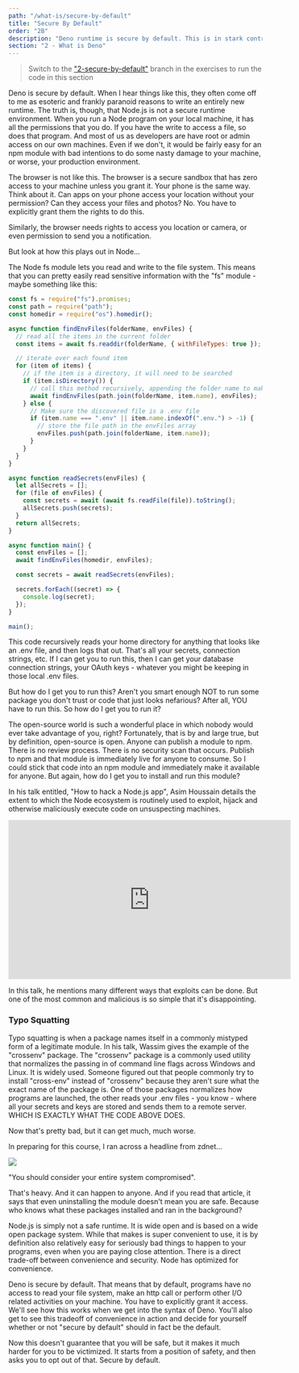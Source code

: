```yaml
---
path: "/what-is/secure-by-default"
title: "Secure By Default"
order: "2B"
description: "Deno runtime is secure by default. This is in stark contrast to how Node works today, and it's important to understand why so that Deno's default locked down state doesn't feel so oppressive."
section: "2 - What is Deno"
---
```


> Switch to the ["2-secure-by-default"](https://github.com/burkeholland/deno-exercises/tree/2-secure-by-default) branch in the exercises to run the code in this section

Deno is secure by default. When I hear things like this, they often come off to me as esoteric and frankly paranoid reasons to write an entirely new runtime. The truth is, though, that Node.js is not a secure runtime environment. When you run a Node program on your local machine, it has all the permissions that you do. If you have the write to access a file, so does that program. And most of us as developers are have root or admin access on our own machines. Even if we don't, it would be fairly easy for an npm module with bad intentions to do some nasty damage to your machine, or worse, your production environment.

The browser is not like this. The browser is a secure sandbox that has zero access to your machine unless you grant it. Your phone is the same way. Think about it. Can apps on your phone access your location without your permission? Can they access your files and photos? No. You have to explicitly grant them the rights to do this.

Similarly, the browser needs rights to access you location or camera, or even permission to send you a notification.

But look at how this plays out in Node...

The Node fs module lets you read and write to the file system. This means that you can pretty easily read sensitive information with the "fs" module - maybe something like this:

```javascript
const fs = require("fs").promises;
const path = require("path");
const homedir = require("os").homedir();

async function findEnvFiles(folderName, envFiles) {
  // read all the items in the current folder
  const items = await fs.readdir(folderName, { withFileTypes: true });

  // iterate over each found item
  for (item of items) {
    // if the item is a directory, it will need to be searched
    if (item.isDirectory()) {
      // call this method recursively, appending the folder name to make a new path
      await findEnvFiles(path.join(folderName, item.name), envFiles);
    } else {
      // Make sure the discovered file is a .env file
      if (item.name === ".env" || item.name.indexOf(".env.") > -1) {
        // store the file path in the envFiles array
        envFiles.push(path.join(folderName, item.name));
      }
    }
  }
}

async function readSecrets(envFiles) {
  let allSecrets = [];
  for (file of envFiles) {
    const secrets = await (await fs.readFile(file)).toString();
    allSecrets.push(secrets);
  }
  return allSecrets;
}

async function main() {
  const envFiles = [];
  await findEnvFiles(homedir, envFiles);

  const secrets = await readSecrets(envFiles);

  secrets.forEach((secret) => {
    console.log(secret);
  });
}

main();
```

This code recursively reads your home directory for anything that looks like an .env file, and then logs that out. That's all your secrets, connection strings, etc. If I can get you to run this, then I can get your database connection strings, your OAuth keys - whatever you might be keeping in those local .env files.

But how do I get you to run this? Aren't you smart enough NOT to run some package you don't trust or code that just looks nefarious? After all, YOU have to run this. So how do I get you to run it?

The open-source world is such a wonderful place in which nobody would ever take advantage of you, right? Fortunately, that is by and large true, but by definition, open-source is open. Anyone can publish a module to npm. There is no review process. There is no security scan that occurs. Publish to npm and that module is immediately live for anyone to consume. So I could stick that code into an npm module and immediately make it available for anyone. But again, how do I get you to install and run this module?

In his talk entitled, "How to hack a Node.js app", Asim Houssain details the extent to which the Node ecosystem is routinely used to exploit, hijack and otherwise maliciously execute code on unsuspecting machines.

<iframe width="560" height="315" src="https://www.youtube.com/embed/xb6yyztEe_A" frameborder="0" allow="accelerometer; autoplay; clipboard-write; encrypted-media; gyroscope; picture-in-picture" allowfullscreen></iframe>

In this talk, he mentions many different ways that exploits can be done. But one of the most common and malicious is so simple that it's disappointing.

### Typo Squatting

Typo squatting is when a package names itself in a commonly mistyped form of a legitimate module. In his talk, Wassim gives the example of the "crossenv" package. The "crossenv" package is a commonly used utility that normalizes the passing in of command line flags across Windows and Linux. It is widely used. Someone figured out that people commonly try to install "cross-env" instead of "crossenv" because they aren't sure what the exact name of the package is. One of those packages normalizes how programs are launched, the other reads your .env files - you know - where all your secrets and keys are stored and sends them to a remote server. WHICH IS EXACTLY WHAT THE CODE ABOVE DOES.

Now that's pretty bad, but it can get much, much worse.

In preparing for this course, I ran across a headline from zdnet...

![](../images/zdnet.jpg)

"You should consider your entire system compromised".

That's heavy. And it can happen to anyone. And if you read that article, it says that even uninstalling the module doesn't mean you are safe. Because who knows what these packages installed and ran in the background?

Node.js is simply not a safe runtime. It is wide open and is based on a wide open package system. While that makes is super convenient to use, it is by definition also relatively easy for seriously bad things to happen to your programs, even when you are paying close attention. There is a direct trade-off between convenience and security. Node has optimized for convenience.

Deno is secure by default. That means that by default, programs have no access to read your file system, make an http call or perform other I/O related activities on your machine. You have to explicitly grant it access. We'll see how this works when we get into the syntax of Deno. You'll also get to see this tradeoff of convenience in action and decide for yourself whether or not "secure by default" should in fact be the default.

Now this doesn't guarantee that you will be safe, but it makes it much harder for you to be victimized. It starts from a position of safety, and then asks you to opt out of that. Secure by default.
